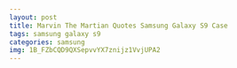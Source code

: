 ```yaml
---
layout: post
title: Marvin The Martian Quotes Samsung Galaxy S9 Case
tags: samsung galaxy s9
categories: samsung
img: 1B_FZbCQD9QXSepvvYX7znijz1VvjUPA2
---
```

